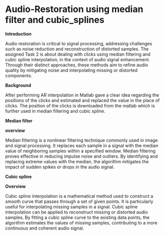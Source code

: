 # Audio-Restoration using median filter and cubic_splines


**Introduction**


Audio restoration is critical to signal processing, 
addressing challenges such as noise reduction and reconstruction of distorted samples. The assigned Task 2 is about dealing with clicks using 
median filtering and cubic spline interpolation, in the context of audio signal enhancement. Through their distinct approaches, 
these methods aim to refine audio quality by mitigating noise and interpolating missing or distorted components.

**Background**

After performing AR interpolation in Matlab gave a clear idea regarding the positions of the clicks and estimated and replaced the value in the place of clicks. 
The position of the clicks is downloaded from the matlab which is further used in median filtering and cubic spline. 

**Median filter**


**overview**


Median filtering is a nonlinear filtering technique commonly used in image and signal processing. It replaces each sample in a signal with the median value of neighboring samples within a specified window. Median filtering proves effective in reducing impulse noise and outliers. By identifying and replacing extreme values with the median, the algorithm mitigates the impact of sudden spikes or drops in the audio signal.


**Cubic spline**


**Overview**


Cubic spline interpolation is a mathematical method used to construct a smooth curve that passes through a set of given points. It is particularly useful for interpolating missing samples in a signal.
Cubic spline interpolation can be applied to reconstruct missing or distorted audio samples. By fitting a cubic spline curve to the existing data points, the algorithm estimates the values of missing samples, contributing to a more continuous and coherent audio signal.

